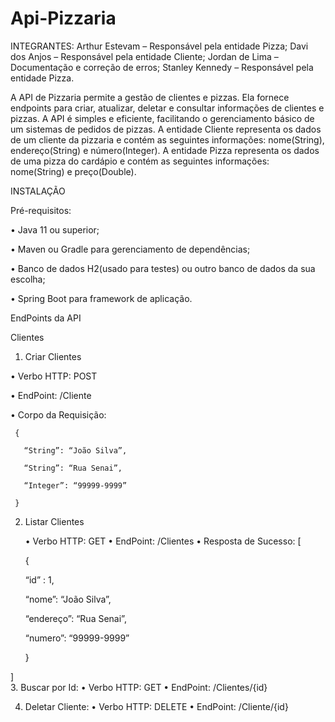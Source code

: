 # Api-Pizzaria

INTEGRANTES:
Arthur Estevam – Responsável pela entidade Pizza;
Davi dos Anjos – Responsável pela entidade Cliente;
Jordan de Lima – Documentação e correção de erros;
Stanley Kennedy – Responsável pela entidade Pizza.


A API de Pizzaria permite a gestão de clientes e pizzas. Ela fornece endpoints para criar, atualizar, deletar e consultar informações de clientes e pizzas. A API é simples e eficiente, facilitando o gerenciamento básico de um sistemas de pedidos de pizzas.
A entidade Cliente representa os dados de um cliente da pizzaria e contém as seguintes informações: nome(String), endereço(String) e número(Integer). A entidade Pizza representa os dados de uma pizza do cardápio e contém as seguintes informações: nome(String) e preço(Double). 

INSTALAÇÃO

Pré-requisitos:

•	Java 11 ou superior;

•	Maven ou Gradle para gerenciamento de dependências;

•	Banco de dados H2(usado para testes) ou outro banco de dados da sua escolha;

•	Spring Boot para framework de aplicação.

EndPoints da API

Clientes

1.	Criar Clientes
   
   •	Verbo HTTP: POST

   •	EndPoint: /Cliente

   •	Corpo da Requisição:
   
     {
     
       “String”: “João Silva”,
       
       “String”: “Rua Senai”,
       
       “Integer”: “99999-9999”
       
     }

2.	Listar Clientes
   
      •	Verbo HTTP: GET
      •	EndPoint: /Clientes
      •	Resposta de Sucesso:
   [
  	
     {

  	   “id” : 1,
  	
  	   “nome”: “João Silva”,
  	
  	   “endereço”: “Rua Senai”,
  	
  	   “numero”: “99999-9999”
  	
     }

   ]	
3.	Buscar por Id:
•	Verbo HTTP: GET
•	EndPoint: /Clientes/{id}

4.	Deletar Cliente:
•	Verbo HTTP: DELETE
•	EndPoint: /Cliente/{id}

